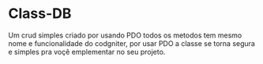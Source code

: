 # Class-DB
Um crud simples criado por usando PDO todos os metodos tem mesmo nome e funcionalidade do codgniter, por usar PDO a classe se torna segura e simples pra voçê emplementar no seu projeto.
